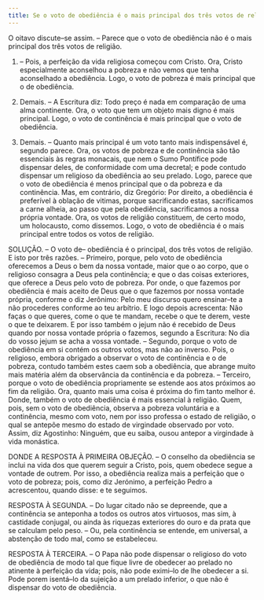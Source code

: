 ```yaml
---
title: Se o voto de obediência é o mais principal dos três votos de religião
---
```


O oitavo discute–se assim. – Parece que o voto de obediência não é o mais principal dos três votos de religião.  

1. – Pois, a perfeição da vida religiosa começou com Cristo. Ora, Cristo especialmente aconselhou a pobreza e não vemos que tenha aconselhado a obediência. Logo, o voto de pobreza é mais principal que o de obediência.  

2. Demais. – A Escritura diz: Todo preço é nada em comparação de uma alma continente. Ora, o voto que tem um objeto mais digno é mais principal. Logo, o voto de continência é mais principal que o voto de obediência.  

3. Demais. – Quanto mais principal é um voto tanto mais indispensável é, segundo parece. Ora, os votos de pobreza e de continência são tão essenciais às regras monacais, que nem o Sumo Pontífice pode dispensar deles, de conformidade com uma decretal; e pode contudo dispensar um religioso da obediência ao seu prelado. Logo, parece que o voto de obediência é menos principal que o da pobreza e da continência.  Mas, em contrário, diz Gregório: Por direito, a obediência é preferível à oblação de vitimas, porque sacrificando estas, sacrificamos a carne alheia, ao passo que pela obediência, sacrificamos a nossa própria vontade. Ora, os votos de religião constituem, de certo modo, um holocausto, como dissemos. Logo, o voto de obediência é o mais principal entre todos os votos de religião.  

SOLUÇÃO. – O voto de– obediência é o principal, dos três votos de religião. E isto por três razões. – Primeiro, porque, pelo voto de obediência oferecemos a Deus o bem da nossa vontade, maior que o ao corpo, que o religioso consagra a Deus pela continência; e que o das coisas exteriores, que oferece a Deus pelo voto de pobreza. Por onde, o que fazemos por obediência é mais aceito de Deus que o que fazemos por nossa vontade própria, conforme o diz Jerônimo: Pelo meu discurso quero ensinar–te a não procederes conforme ao teu arbítrio. E logo depois acrescenta: Não faças o que queres, come o que te mandam, recebe o que te derem, veste o que te deixarem. E por isso também o jejum não é recebido de Deus quando por nossa vontade própria o fazemos, segundo a Escritura: No dia do vosso jejum se acha a vossa vontade. – Segundo, porque o voto de obediência em si contém os outros votos, mas não ao inverso. Pois, o religioso, embora obrigado a observar o voto de continência e o de pobreza, contudo também estes caem sob a obediência, que abrange muito mais matéria além da observância da continência e da pobreza. – Terceiro, porque o voto de obediência propriamente se estende aos atos próximos ao fim da religião. Ora, quanto mais uma coisa é próxima do fim tanto melhor é. Donde, também o voto de obediência é mais essencial à religião. Quem, pois, sem o voto de obediência, observa a pobreza voluntária e a continência, mesmo com voto, nem por isso professa o estado de religião, o qual se antepõe mesmo do estado de virgindade observado por voto. Assim, diz Agostinho: Ninguém, que eu saiba, ousou antepor a virgindade à vida monástica.  

DONDE A RESPOSTA À PRIMEIRA OBJEÇÃO. – O conselho da obediência se inclui na vida dos que querem seguir a Cristo, pois, quem obedece segue a vontade de outrem. Por isso, a obediência realiza mais a perfeição que o voto de pobreza; pois, como diz Jerónimo, a perfeição Pedro a acrescentou, quando disse: e te seguimos.  

RESPOSTA À SEGUNDA. – Do lugar citado não se depreende, que a continência se anteponha a todos os outros atos virtuosos, mas sim, à castidade conjugal, ou ainda às riquezas exteriores do ouro e da prata que se calculam pelo peso. – Ou, pela continência se entende, em universal, a abstenção de todo mal, como se estabeleceu.  

RESPOSTA À TERCEIRA. – O Papa não pode dispensar o religioso do voto de obediência de modo tal que fique livre de obedecer ao prelado no atinente à perfeição da vida; pois, não pode eximi–lo de lhe obedecer a si. Pode porem isentá–lo da sujeição a um prelado inferior, o que não é dispensar do voto de obediência.